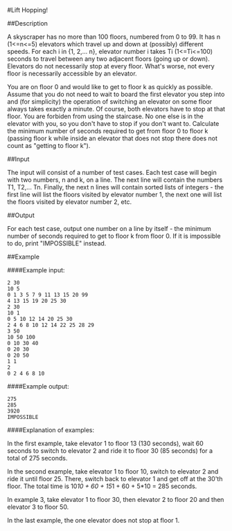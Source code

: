 #Lift Hopping! 

##Description

A skyscraper has no more than 100 floors, numbered from 0 to 99. It has n (1<=n<=5) elevators which travel up and down at (possibly) different speeds. For each i in {1, 2,... n}, elevator number i takes Ti (1<=Ti<=100) seconds to travel between any two adjacent floors (going up or down). Elevators do not necessarily stop at every floor. What's worse, not every floor is necessarily accessible by an elevator.

You are on floor 0 and would like to get to floor k as quickly as possible. Assume that you do not need to wait to board the first elevator you step into and (for simplicity) the operation of switching an elevator on some floor always takes exactly a minute. Of course, both elevators have to stop at that floor. You are forbiden from using the staircase. No one else is in the elevator with you, so you don't have to stop if you don't want to. Calculate the minimum number of seconds required to get from floor 0 to floor k (passing floor k while inside an elevator that does not stop there does not count as "getting to floor k"). 

##Input

The input will consist of a number of test cases. Each test case will begin with two numbers, n and k, on a line. The next line will contain the numbers T1, T2,... Tn. Finally, the next n lines will contain sorted lists of integers - the first line will list the floors visited by elevator number 1, the next one will list the floors visited by elevator number 2, etc. 

##Output

For each test case, output one number on a line by itself - the minimum number of seconds required to get to floor k from floor 0. If it is impossible to do, print "IMPOSSIBLE" instead. 

##Example

####Example input:

    2 30
    10 5
    0 1 3 5 7 9 11 13 15 20 99
    4 13 15 19 20 25 30
    2 30
    10 1
    0 5 10 12 14 20 25 30
    2 4 6 8 10 12 14 22 25 28 29
    3 50
    10 50 100
    0 10 30 40
    0 20 30
    0 20 50
    1 1
    2
    0 2 4 6 8 10

####Example output:

    275
    285
    3920
    IMPOSSIBLE

####Explanation of examples:

In the first example, take elevator 1 to floor 13 (130 seconds), wait 60 seconds to switch to elevator 2 and ride it to floor 30 (85 seconds) for a total of 275 seconds.

In the second example, take elevator 1 to floor 10, switch to elevator 2 and ride it until floor 25. There, switch back to elevator 1 and get off at the 30'th floor. The total time is
10*10 + 60 + 15*1 + 60 + 5*10 = 285 seconds.

In example 3, take elevator 1 to floor 30, then elevator 2 to floor 20 and then elevator 3 to floor 50.

In the last example, the one elevator does not stop at floor 1. 

